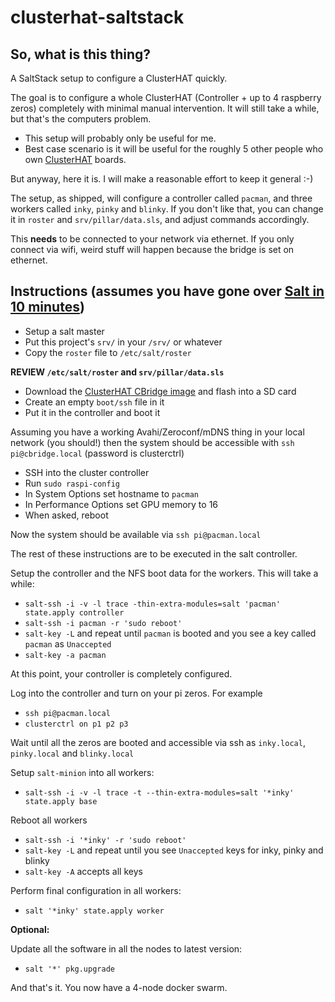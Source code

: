 # clusterhat-saltstack

## So, what is this thing?

A SaltStack setup to configure a ClusterHAT quickly.

The goal is to configure a whole ClusterHAT (Controller + up to 4 raspberry zeros)
completely with minimal manual intervention. It will still take a while, but
that's the computers problem.

* This setup will probably only be useful for me.
* Best case scenario is it will be useful for the roughly 5 other people
  who own [ClusterHAT](https://clusterhat.com/) boards.

But anyway, here it is. I will make a reasonable effort to keep it general :-)

The setup, as shipped, will configure a controller called `pacman`,
and three workers called `inky`, `pinky` and `blinky`. If you don't like that, you can change it in `roster` and `srv/pillar/data.sls`, and adjust commands accordingly.

This **needs** to be connected to your network via ethernet. If you only connect
via wifi, weird stuff will happen because the bridge is set on ethernet.

## Instructions (assumes you have gone over [Salt in 10 minutes](https://docs.saltproject.io/en/latest/topics/tutorials/walkthrough.html))

* Setup a salt master
* Put this project's `srv/` in your `/srv/` or whatever
* Copy the `roster` file to `/etc/salt/roster`

**REVIEW `/etc/salt/roster` and `srv/pillar/data.sls`**

* Download the [ClusterHAT CBridge image](https://clusterctrl.com/setup-software) and flash into a SD card
* Create an empty `boot/ssh` file in it
* Put it in the controller and boot it

Assuming you have a working Avahi/Zeroconf/mDNS thing in your local network (you should!)
then the system should be accessible with `ssh pi@cbridge.local` (password is clusterctrl)

* SSH into the cluster controller
* Run `sudo raspi-config`
* In System Options set hostname to `pacman`
* In Performance Options set GPU memory to 16
* When asked, reboot

Now the system should be available via `ssh pi@pacman.local`

The rest of these instructions are to be executed in the salt controller.


Setup the controller and the NFS boot data for the workers. This will take a while:

* `salt-ssh -i -v -l trace -thin-extra-modules=salt 'pacman' state.apply controller`
* `salt-ssh -i pacman -r 'sudo reboot'`
* `salt-key -L` and repeat until `pacman` is booted and you see a key called `pacman`
  as `Unaccepted`
* `salt-key -a pacman`

At this point, your controller is completely configured.

Log into the controller and turn on your pi zeros. For example 

* `ssh pi@pacman.local`
* `clusterctrl on p1 p2 p3`

Wait until all the zeros are booted and accessible via ssh as `inky.local`, 
`pinky.local` and `blinky.local`

Setup `salt-minion` into all workers:

* `salt-ssh -i -v -l trace -t --thin-extra-modules=salt '*inky' state.apply base`

Reboot all workers

* `salt-ssh -i '*inky' -r 'sudo reboot'`
* `salt-key -L` and repeat until you see `Unaccepted` keys for inky, pinky and blinky
* `salt-key -A` accepts all keys

Perform final configuration in all workers:

* `salt '*inky' state.apply worker`

**Optional:**

Update all the software in all the nodes to latest version:

* `salt '*' pkg.upgrade`

And that's it. You now have a 4-node docker swarm.

